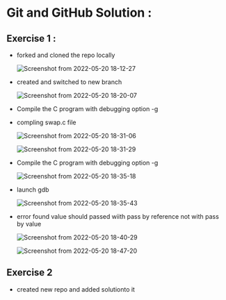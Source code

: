  # Git and GitHub Solution :
## Exercise 1 :
* forked and cloned the repo locally 

  ![Screenshot from 2022-05-20 18-12-27](https://user-images.githubusercontent.com/78868769/169531353-2e8ccf6d-e5a8-4aea-94f2-79b7c76a0c2e.png)

* created and switched to new branch

  ![Screenshot from 2022-05-20 18-20-07](https://user-images.githubusercontent.com/78868769/169531675-ce0d6a8f-7da2-4faf-b2e2-eabd1f1f4133.png)
  
* Compile the C program with debugging option -g
* compling swap.c file

  ![Screenshot from 2022-05-20 18-31-06](https://user-images.githubusercontent.com/78868769/169533617-a3f7063b-5bfc-4713-927e-5af91ddbf055.png)

  ![Screenshot from 2022-05-20 18-31-29](https://user-images.githubusercontent.com/78868769/169533637-aa96a108-0ac5-4e32-b3aa-3f330ce507be.png)

* Compile the C program with debugging option -g

  ![Screenshot from 2022-05-20 18-35-18](https://user-images.githubusercontent.com/78868769/169534249-d781b4c1-329e-481c-ab37-a8cb373477fb.png)
  
* launch gdb

  ![Screenshot from 2022-05-20 18-35-43](https://user-images.githubusercontent.com/78868769/169534531-a0df3a04-fa56-49a2-84b0-99e234e3d22d.png)

* error found value should passed wiith pass by reference not with pass by value

  ![Screenshot from 2022-05-20 18-40-29](https://user-images.githubusercontent.com/78868769/169535576-57eead38-c9b3-4739-9668-601e4def6213.png)
  
  ![Screenshot from 2022-05-20 18-47-20](https://user-images.githubusercontent.com/78868769/169536306-b23852bc-3753-4e06-a37a-1e1b4a382a9a.png)

## Exercise 2
* created new repo and added solutionto it
